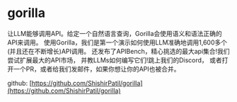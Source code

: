 # gorilla

让LLM能够调用API。给定一个自然语言查询，Gorilla会使用语义和语法正确的API来调用。
使用Gorilla，我们是第一个演示如何使用LLM准确地调用1,600多个(并且还在不断增长)API调用。
还发布了APIBench，精心挑选的最大api集合!我们尝试扩展最大的API市场，
并教LLMs如何编写它们!跳上我们的Discord，
或者打开一个PR，或者给我们发邮件，如果你想让你的API也被合并。

github: [https://github.com/ShishirPatil/gorilla](https://github.com/ShishirPatil/gorilla)